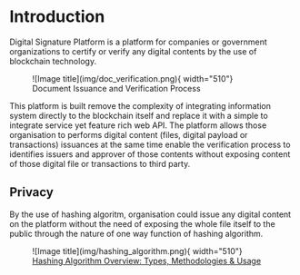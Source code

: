 # Introduction

Digital Signature Platform is a platform for companies or government organizations to certify or verify any digital contents by the use of blockchain technology. 

<figure markdown>
  ![Image title](img/doc_verification.png){ width="510"}
  <figcaption>Document Issuance and Verification Process</figcaption>
</figure>

This platform is built remove the complexity of integrating information system directly to the blockchain itself and replace it with a simple to integrate service yet feature rich web API. The platform allows those organisation to performs digital content (files, digital payload or transactions) issuances at the same time enable the verification process to identifies issuers and approver of those contents without exposing content of those digital file or transactions to third party. 

## Privacy
By the use of hashing algoritm, organisation could issue any digital content on the platform without the need of exposing the whole file itself to the public through the nature of one way function of hashing algorithm. 
<figure markdown>
  ![Image title](img/hashing_algorithm.png){ width="510"}
  <a href="https://www.okta.com/identity-101/hashing-algorithms/" target="_blank">Hashing Algorithm Overview: Types, Methodologies & Usage
  </a>
</figure>





<!-- <div class="grid cards" markdown>

- :fontawesome-brands-html5: __HTML__ for content and structure
- :fontawesome-brands-js: __JavaScript__ for interactivity
- :fontawesome-brands-css3: __CSS__ for text running out of boxes
- :fontawesome-brands-internet-explorer: __Internet Explorer__ ... huh?

</div>


## Commands

* `mkdocs new [dir-name]` - Create a new project.
* `mkdocs serve` - Start the live-reloading docs server.
* `mkdocs build` - Build the documentation site.
* `mkdocs -h` - Print help message and exit.

## Project layout

    mkdocs.yml    # The configuration file.
    docs/
        index.md  # The documentation homepage.
        ...       # Other markdown pages, images and other files. -->
